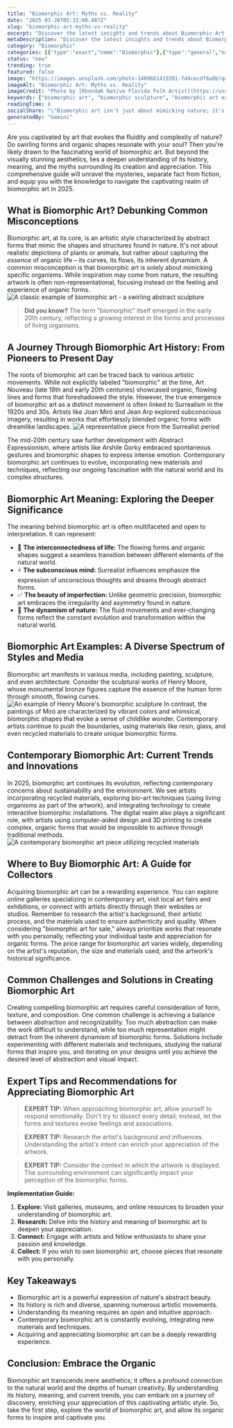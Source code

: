 ```yaml
---
title: "Biomorphic Art: Myths vs. Reality"
date: "2025-03-26T05:32:00.487Z"
slug: "biomorphic-art-myths-vs-reality"
excerpt: "Discover the latest insights and trends about Biomorphic Art. This comprehensive guide covers everything you need to know about Biomorphic Art in 2025."
metaDescription: "Discover the latest insights and trends about Biomorphic Art. This comprehensive guide covers everything you need to know about Biomorphic Art in 2025."
category: "Biomorphic"
categories: [{"type":"exact","name":"Biomorphic"},{"type":"general","name":"Art History"},{"type":"medium","name":"Sculpture"},{"type":"specific","name":"Found Object"},{"type":"niche","name":"Recycled Materials"}]
status: "new"
trending: true
featured: false
image: "https://images.unsplash.com/photo-1460661419201-fd4cecdf8a8b?q=85&w=1200&fit=max&fm=webp&auto=compress"
imageAlt: "Biomorphic Art: Myths vs. Reality"
imageCredit: "Photo by [RhondaK Native Florida Folk Artist](https://unsplash.com/@rhondak) on Unsplash"
keywords: ["biomorphic art", "biomorphic sculpture", "biomorphic art examples", "buy biomorphic art", "what is biomorphic art?", "biomorphic art history", "biomorphic art meaning", "biomorphic artists", "contemporary biomorphic art", "biomorphic art for sale"]
readingTime: 6
socialShare: "\"Biomorphic art isn't just about mimicking nature; it's about capturing the feeling of organic life – a fluid dance of shapes that transcends representation.\""
generatedBy: "Gemini"
---
```




Are you captivated by art that evokes the fluidity and complexity of nature?  Do swirling forms and organic shapes resonate with your soul? Then you're likely drawn to the fascinating world of biomorphic art.  But beyond the visually stunning aesthetics, lies a deeper understanding of its history, meaning, and the myths surrounding its creation and appreciation. This comprehensive guide will unravel the mysteries, separate fact from fiction, and equip you with the knowledge to navigate the captivating realm of biomorphic art in 2025.

## What is Biomorphic Art?  Debunking Common Misconceptions

Biomorphic art, at its core, is an artistic style characterized by abstract forms that mimic the shapes and structures found in nature.  It's not about realistic depictions of plants or animals, but rather about capturing the *essence* of organic life – its curves, its flows, its inherent dynamism.  A common misconception is that biomorphic art is solely about mimicking specific organisms.  While inspiration may come from nature, the resulting artwork is often non-representational, focusing instead on the feeling and experience of organic forms.  ![A classic example of biomorphic art - a swirling abstract sculpture](https://images.unsplash.com/photo-1460661419201-fd4cecdf8a8b?q=85&w=1200&fit=max&fm=webp&auto=compress)

> **Did you know?** The term "biomorphic" itself emerged in the early 20th century, reflecting a growing interest in the forms and processes of living organisms.

## A Journey Through Biomorphic Art History: From Pioneers to Present Day

The roots of biomorphic art can be traced back to various artistic movements.  While not explicitly labeled "biomorphic" at the time, Art Nouveau (late 19th and early 20th centuries) showcased organic, flowing lines and forms that foreshadowed the style.  However, the true emergence of biomorphic art as a distinct movement is often linked to Surrealism in the 1920s and 30s. Artists like Joan Miró and Jean Arp explored subconscious imagery, resulting in works that effortlessly blended organic forms with dreamlike landscapes. ![A representative piece from the Surrealist period](https://images.unsplash.com/photo-1579783902614-a3fb3927b6a5?q=85&w=1200&fit=max&fm=webp&auto=compress)

The mid-20th century saw further development with Abstract Expressionism, where artists like Arshile Gorky embraced spontaneous gestures and biomorphic shapes to express intense emotion.  Contemporary biomorphic art continues to evolve, incorporating new materials and techniques, reflecting our ongoing fascination with the natural world and its complex structures.

## Biomorphic Art Meaning: Exploring the Deeper Significance

The meaning behind biomorphic art is often multifaceted and open to interpretation.  It can represent:

* 🔑 **The interconnectedness of life:** The flowing forms and organic shapes suggest a seamless transition between different elements of the natural world.
* ⚡ **The subconscious mind:**  Surrealist influences emphasize the expression of unconscious thoughts and dreams through abstract forms.
* ✅ **The beauty of imperfection:** Unlike geometric precision, biomorphic art embraces the irregularity and asymmetry found in nature.
* 🌊 **The dynamism of nature:** The fluid movements and ever-changing forms reflect the constant evolution and transformation within the natural world.

## Biomorphic Art Examples: A Diverse Spectrum of Styles and Media

Biomorphic art manifests in various media, including painting, sculpture, and even architecture.  Consider the sculptural works of Henry Moore, whose monumental bronze figures capture the essence of the human form through smooth, flowing curves.  ![An example of Henry Moore's biomorphic sculpture](https://images.unsplash.com/photo-1533158326339-7f3cf2404354?q=85&w=1200&fit=max&fm=webp&auto=compress) In contrast, the paintings of Miró are characterized by vibrant colors and whimsical, biomorphic shapes that evoke a sense of childlike wonder.  Contemporary artists continue to push the boundaries, using materials like resin, glass, and even recycled materials to create unique biomorphic forms.

## Contemporary Biomorphic Art: Current Trends and Innovations

In 2025, biomorphic art continues its evolution, reflecting contemporary concerns about sustainability and the environment.  We see artists incorporating recycled materials, exploring bio-art techniques (using living organisms as part of the artwork), and integrating technology to create interactive biomorphic installations.  The digital realm also plays a significant role, with artists using computer-aided design and 3D printing to create complex, organic forms that would be impossible to achieve through traditional methods. ![A contemporary biomorphic art piece utilizing recycled materials](https://images.unsplash.com/photo-1579541814924-49fef17c5be5?q=85&w=1200&fit=max&fm=webp&auto=compress)

## Where to Buy Biomorphic Art: A Guide for Collectors

Acquiring biomorphic art can be a rewarding experience.  You can explore online galleries specializing in contemporary art, visit local art fairs and exhibitions, or connect with artists directly through their websites or studios.  Remember to research the artist's background, their artistic process, and the materials used to ensure authenticity and quality.  When considering "biomorphic art for sale," always prioritize works that resonate with you personally, reflecting your individual taste and appreciation for organic forms.  The price range for biomorphic art varies widely, depending on the artist's reputation, the size and materials used, and the artwork's historical significance.

## Common Challenges and Solutions in Creating Biomorphic Art

Creating compelling biomorphic art requires careful consideration of form, texture, and composition.  One common challenge is achieving a balance between abstraction and recognizability.  Too much abstraction can make the work difficult to understand, while too much representation might detract from the inherent dynamism of biomorphic forms.  Solutions include experimenting with different materials and techniques, studying the natural forms that inspire you, and iterating on your designs until you achieve the desired level of abstraction and visual impact.

## Expert Tips and Recommendations for Appreciating Biomorphic Art

> **EXPERT TIP:**  When approaching biomorphic art, allow yourself to respond emotionally.  Don't try to dissect every detail; instead, let the forms and textures evoke feelings and associations.

> **EXPERT TIP:**  Research the artist's background and influences.  Understanding the artist's intent can enrich your appreciation of the artwork.

> **EXPERT TIP:**  Consider the context in which the artwork is displayed.  The surrounding environment can significantly impact your perception of the biomorphic forms.

**Implementation Guide:**

1. **Explore:** Visit galleries, museums, and online resources to broaden your understanding of biomorphic art.
2. **Research:** Delve into the history and meaning of biomorphic art to deepen your appreciation.
3. **Connect:** Engage with artists and fellow enthusiasts to share your passion and knowledge.
4. **Collect:** If you wish to own biomorphic art, choose pieces that resonate with you personally.

## Key Takeaways

* Biomorphic art is a powerful expression of nature's abstract beauty.
* Its history is rich and diverse, spanning numerous artistic movements.
* Understanding its meaning requires an open and intuitive approach.
* Contemporary biomorphic art is constantly evolving, integrating new materials and techniques.
* Acquiring and appreciating biomorphic art can be a deeply rewarding experience.

## Conclusion: Embrace the Organic

Biomorphic art transcends mere aesthetics; it offers a profound connection to the natural world and the depths of human creativity.  By understanding its history, meaning, and current trends, you can embark on a journey of discovery, enriching your appreciation of this captivating artistic style.  So, take the first step, explore the world of biomorphic art, and allow its organic forms to inspire and captivate you.

